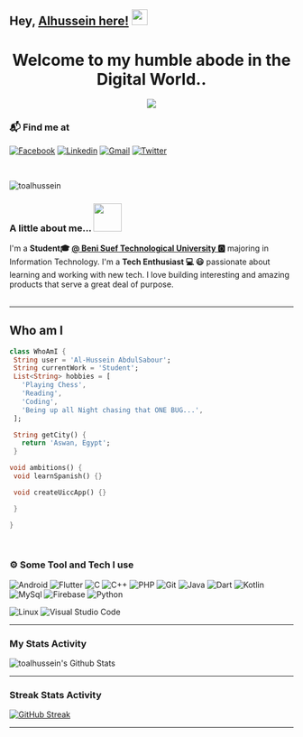 ## Hey, [Alhussein here!](https://www.linkedin.com/in/toalhussein/)  <img src="https://media.giphy.com/media/hvRJCLFzcasrR4ia7z/giphy.gif" width="28px" height="28px">

<h1 align="center">Welcome to my humble abode in the Digital World..</h1> 
<p align="center">
  <a href="https://github.com/DenverCoder1/readme-typing-svg"><img src="https://readme-typing-svg.herokuapp.com/?lines=Mobile%20Application%20Developer;Always%20learning%20new%20things&font=Fira%20Code&center=true&width=440&height=45&color=f75c7e&vCenter=true&size=22"></a>
</p> 

### 📬 Find me at
[![Facebook](https://img.shields.io/badge/-Facebook-blue?style=flat&logo=Facebook&logoColor=white)](https://facebook.com/toalhussein)
[![Linkedin](https://img.shields.io/badge/-LinkedIn-blue?style=flat&logo=Linkedin&logoColor=white)](https://www.linkedin.com/in/toalhussein)
[![Gmail](https://img.shields.io/badge/-Gmail-c14438?style=flat&logo=Gmail&logoColor=white)](mailto:toalhussein@gmail)
[![Twitter](https://img.shields.io/badge/-Twitter-blue?style=flat&logo=Twitter&logoColor=white)](https://twitter.com/toalhussein)

</br>
<p align="left"> <img src="https://komarev.com/ghpvc/?username=toalhussien" alt="toalhussein" /> </p>

### A little about me...  <img src="https://media.giphy.com/media/VgCDAzcKvsR6OM0uWg/giphy.gif" width="50"> 
I'm a **Student🎓 [@ Beni Suef Technological University 🅾️](https://btu.edu.eg/)** majoring in Information Technology. I'm a **Tech Enthusiast 💻 😃** passionate about learning and working with new tech. I love building interesting and amazing products that serve a great deal of purpose. <br/><br/>


---
## Who am I
 ```dart
 class WhoAmI {
  String user = 'Al-Hussein AbdulSabour';
  String currentWork = 'Student';
  List<String> hobbies = [
    'Playing Chess',
    'Reading',
    'Coding',
    'Being up all Night chasing that ONE BUG...',
  ];

  String getCity() {
    return 'Aswan, Egypt';
  }

 void ambitions() {
  void learnSpanish() {}

  void createUiccApp() {}

  }

}
	
	
 ```
### ⚙️ Some Tool and Tech I use
![Android](https://img.shields.io/badge/Android-3DDC84?logo=android&logoColor=white&style=for-the-badge)
![Flutter](https://img.shields.io/badge/Flutter-3178C6?logo=flutter&logoColor=white&style=for-the-badge)
![C](https://img.shields.io/badge/C-A8B9CC?logo=c&logoColor=white&style=for-the-badge)
![C++](https://img.shields.io/badge/C++-00599C?logo=cplusplus&logoColor=white&style=for-the-badge)
![PHP](https://img.shields.io/badge/Php-3776AB?logo=php&logoColor=white&style=for-the-badge)
![Git](https://img.shields.io/badge/Git-3776AB?logo=git&color=black&logoColor=F03C2E&style=for-the-badge)
![Java](https://img.shields.io/badge/java-F8981D?logo=java&logoColor=white&style=for-the-badge)
![Dart](https://img.shields.io/badge/dart-F8981D?logo=dart&color=42A5F5&logoColor=white&style=for-the-badge)
![Kotlin](https://img.shields.io/badge/Kotlin-7F52FF?logo=kotlin&logoColor=white&style=for-the-badge)
![MySql](https://img.shields.io/badge/MySQL-00599C?logo=mysql&color=03526F&logoColor=white&style=for-the-badge)
![Firebase](https://img.shields.io/badge/Firebase-7F52FF?logo=firebase&logoColor=FCCA3F&color=3E4247&style=for-the-badge)
![Python](https://img.shields.io/badge/Python-3776AB?logo=python&logoColor=white&style=for-the-badge)

![Linux](https://img.shields.io/badge/Linux-FCC624?logo=Linux&logoColor=black&style=for-the-badge)
![Visual Studio Code](https://img.shields.io/badge/VSCode-007ACC?logo=visualstudiocode&logoColor=white&style=for-the-badge)


---
### My Stats Activity
<img align="center" src="https://github-readme-stats.vercel.app/api?username=toalhussein&include_all_commits=true&count_private=true&show_icons=true&line_height=20&title_color=23A9F2&icon_color=151515&text_color=151515&bg_color=FFFFFF" alt="toalhussein's Github Stats" /></a>

---

### Streak Stats Activity
[![GitHub Streak](http://github-readme-streak-stats.herokuapp.com?user=toalhussein&theme=default&text&date_format=M%20j%5B%2C%20Y%5D)](https://git.io/streak-stats)

---

